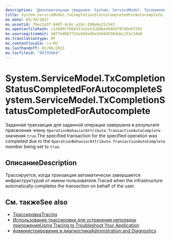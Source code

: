 ```yaml
---
description: 'Дополнительные сведения: System. ServiceModel. Ткскомплетионстатускомплетедфораутокомплете'
title: System.ServiceModel.TxCompletionStatusCompletedForAutocomplete
ms.date: 03/30/2017
ms.assetid: 79ec2a3f-8407-4c4c-a1bc-2b0e6e21c543
ms.openlocfilehash: c13e89cf6bb313e2e53c0dba4946d797dbe6f291
ms.sourcegitcommit: ddf7edb67715a5b9a45e3dd44536dabc153c1de0
ms.translationtype: MT
ms.contentlocale: ru-RU
ms.lasthandoff: 02/06/2021
ms.locfileid: "99735664"
---
```

# <a name="systemservicemodeltxcompletionstatuscompletedforautocomplete"></a><span data-ttu-id="4325f-103">System.ServiceModel.TxCompletionStatusCompletedForAutocomplete</span><span class="sxs-lookup"><span data-stu-id="4325f-103">System.ServiceModel.TxCompletionStatusCompletedForAutocomplete</span></span>

<span data-ttu-id="4325f-104">Заданная транзакция для заданной операции завершена в результате присвоения члену `OperationBehaviorAttribute.TransactionAutoComplete` значения `true`.</span><span class="sxs-lookup"><span data-stu-id="4325f-104">The specified transaction for the specified operation was completed due to the `OperationBehaviorAttribute.TransactionAutoComplete` member being set to `true`.</span></span>  
  
## <a name="description"></a><span data-ttu-id="4325f-105">Описание</span><span class="sxs-lookup"><span data-stu-id="4325f-105">Description</span></span>  

 <span data-ttu-id="4325f-106">Трассируется, когда транзакция автоматически завершается инфраструктурой от имени пользователя.</span><span class="sxs-lookup"><span data-stu-id="4325f-106">Traced when the infrastructure automatically completes the transaction on behalf of the user.</span></span>  
  
## <a name="see-also"></a><span data-ttu-id="4325f-107">См. также</span><span class="sxs-lookup"><span data-stu-id="4325f-107">See also</span></span>

- [<span data-ttu-id="4325f-108">Трассировка</span><span class="sxs-lookup"><span data-stu-id="4325f-108">Tracing</span></span>](index.md)
- [<span data-ttu-id="4325f-109">Использование трассировки для устранения неполадок приложения</span><span class="sxs-lookup"><span data-stu-id="4325f-109">Using Tracing to Troubleshoot Your Application</span></span>](using-tracing-to-troubleshoot-your-application.md)
- [<span data-ttu-id="4325f-110">Администрирование и диагностика</span><span class="sxs-lookup"><span data-stu-id="4325f-110">Administration and Diagnostics</span></span>](../index.md)
